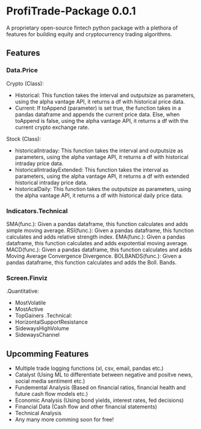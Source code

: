 # ProfiTrade-Package 0.0.1
A proprietary open-source fintech python package with a plethora of features for building equity and cryptocurrency trading algorithms.
## Features
### Data.Price
Crypto (Class): 
- Historical: This function takes the interval and outputsize as parameters, using the alpha vantage API, it returns a df with historical price data.
- Current: If toAppend (parameter) is set true, the function takes in a pandas dataframe and appends the current price data. Else, when toAppend is false, using the alpha vantage API, it returns a df with the current crypto exchange rate.

Stock (Class):
- historicalIntraday: This function takes the interval and outputsize as parameters, using the alpha vantage API, it returns a df with historical intraday price data.
- historicalIntradayExtended: This function takes the interval as parameters, using the alpha vantage API, it returns a df with extended historical intraday price data.
- historicalDaily: This function takes the outputsize as parameters, using the alpha vantage API, it returns a df with historical daily price data.
### Indicators.Technical
SMA(func.):      Given a pandas dataframe, this function calculates and adds simple moving average.
RSI(func.):      Given a pandas dataframe, this function calculates and adds relative strength index.
EMA(func.):      Given a pandas dataframe, this function calculates and adds expotential moving average.
MACD(func.):     Given a pandas dataframe, this function calculates and adds Moving Average Convergence Divergence.
BOLBANDS(func.): Given a pandas dataframe, this function calculates and adds the Boll. Bands.

### Screen.Finviz
.Quantitative:
- MostVolatile
- MostActive
- TopGainers
.Technical:
- HorizontalSupportResistance
- SidewaysHighVolume
- SidewaysChannel

## Upcomming Features
- Multiple trade logging functions (xl, csv, email, pandas etc.)
- Catalyst (Using ML to differentiate between negative and positve news, social media sentiment etc.)
- Fundemental Analysis (Based on financial ratios, financial health and future cash flow models etc.)
- Economic Analysis (Using bond yields, interest rates, fed decisions)
- Financial Data (Cash flow and other financial statements)
- Technical Analysis
- Any many more comming soon for free!
